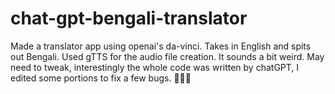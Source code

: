 # chat-gpt-bengali-translator
Made a translator app using openai's da-vinci. Takes in English and spits out Bengali. Used gTTS for the audio file creation. It sounds a bit weird. May need to tweak, interestingly the whole code was written by chatGPT, I edited some portions to fix a few bugs. 🤫🤫🤫 
